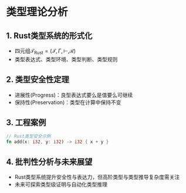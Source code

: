 # 类型理论分析

## 1. Rust类型系统的形式化

- 四元组$\mathcal{T}_{\text{Rust}} = (\mathcal{T}, \Gamma, \vdash, \mathcal{R})$
- 类型表达式、类型环境、类型判断、类型规则

## 2. 类型安全性定理

- 进展性(Progress)：良型表达式要么是值要么可继续
- 保持性(Preservation)：类型在计算中保持不变

## 3. 工程案例

```rust
// Rust类型安全示例
fn add(x: i32, y: i32) -> i32 { x + y }
```

## 4. 批判性分析与未来展望

- Rust类型系统提升安全性与表达力，但高阶类型与类型推导复杂度需关注
- 未来可探索类型级证明与自动化类型推理
